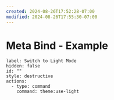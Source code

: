 ```yaml
---
created: 2024-08-26T17:52:28-07:00
modified: 2024-08-26T17:55:30-07:00
---
```

# Meta Bind - Example

```meta-bind-button
label: Switch to Light Mode
hidden: false
id: ""
style: destructive
actions:
  - type: command
    command: theme:use-light
```